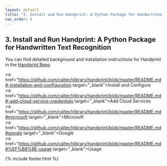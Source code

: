 ```yaml
---
layout: default
title: "3. Install and Run Handprint: A Python Package for Handwritten Text Recognition"
nav_order: 4
---
```

## 3. Install and Run Handprint: A Python Package for Handwritten Text Recognition
You can find detailed background and installation instructions for Handprint in the [Handprint Repo](https://github.com/caltechlibrary/handprint)<br>

<a href="https://github.com/caltechlibrary/handprint/blob/master/README.md#-installation-and-configuration target="_blank">Install and Configure</a><br>
<a href="https://github.com/caltechlibrary/handprint/blob/master/README.md#-add-cloud-service-credentials target="_blank">Add Cloud Services</a><br>
<a href="https://github.com/caltechlibrary/handprint/blob/master/README.md#microsoft target="_blank">Microsoft</a><br>
<a href="https://github.com/caltechlibrary/handprint/blob/master/README.md#google target="_blank">Google</a><br>
<a href="https://github.com/caltechlibrary/handprint/blob/master/README.md#%EF%B8%8E-usage target="_blank">Usage</a><br>

{% include footer.html %}
